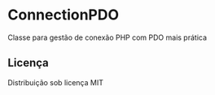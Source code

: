 # ConnectionPDO

Classe para gestão de conexão PHP com PDO mais prática

## Licença 

Distribuição sob licença MIT
